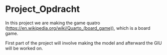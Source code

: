 # Project_Opdracht

In this project we are making the game quatro (https://en.wikipedia.org/wiki/Quarto_(board_game)), which is a board game. 

First part of the project will involve making the model and afterward the GIU will be worked on. 

